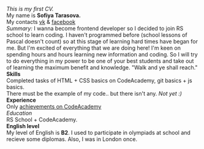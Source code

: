 *This is my first CV. </br>*
My name is **Sofiya Tarasova.** </br>
My contacts [vk](https://vk.com/krismoon) & [facebook](https://www.facebook.com/sonya.tarasova.39) </br>
*Summary:*
I wanna become frontend developer so I decided to join RS school to learn coding. I haven't programmed before (school lessons of Pascal doesn't count) so at this stage of learning hard times have began for me. But I'm excited of everything that we are doing here! I'm keen on spending hours and hours learning new information and coding. So I will try to do everything in my power to be one of your best students and take out of learning the maximum benefit and knowledge. "Walk and ye shall reach." </br>
**Skills** </br>
Completed tasks of HTML + CSS basics on CodeAcademy, git basics + js basics. </br>
There must be the example of my code.. but there isn't any. *Not yet :)* </br>
**Experience** </br>
Only [achievements on CodeAcademy](https://www.codecademy.com/users/_krismoon/achievements) </br>
*Education </br>*
RS School + CodeAcademy. </br>
**English level** </br>
My level of English is **B2**. I used to participate in olympiads at school and recieve some diplomas. Also, I was in London once.



